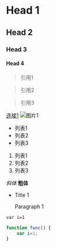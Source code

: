 # Head 1

## Head 2

### Head 3

#### Head 4

> 引用1

> 引用2

> 引用3

[连接1](http://www.baidu.com)
![图片1](https://www.koix-studio.cn/images/favicon.ico)

* 列表1
* 列表2
* 列表3

1. 列表1
2. 列表2
3. 列表3

*斜体*
**粗体**

* Title 1

    Paragraph 1

`var i=1`

```javascript
function func() {
    var i=1;
}
```
